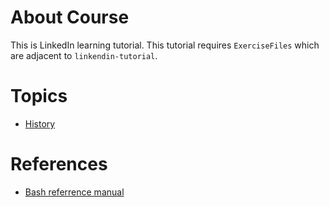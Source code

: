 # About Course 

  This is LinkedIn learning tutorial. This tutorial requires `ExerciseFiles` which are adjacent to `linkendin-tutorial`.


# Topics

- [History](./history.md)


# References

- [Bash referrence manual](https://tiswww.case.edu/php/chet/bash/bashref.html)